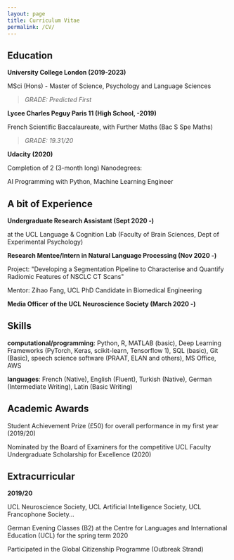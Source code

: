 ```yaml
---
layout: page
title: Curriculum Vitae
permalink: /CV/
---
```




## Education

**University College London (2019-2023)**

MSci (Hons) - Master of Science, Psychology and Language Sciences

> *GRADE: Predicted First*

**Lycee Charles Peguy Paris 11 (High School, -2019)**

French Scientific Baccalaureate, with Further Maths (Bac S Spe Maths)

> *GRADE: 19.31/20*

**Udacity (2020)**

Completion of 2 (3-month long) Nanodegrees:

AI Programming with Python, Machine Learning Engineer



## A bit of Experience

**Undergraduate Research Assistant (Sept 2020 -)**

at the UCL Language & Cognition Lab (Faculty of Brain Sciences, Dept of Experimental Psychology)


**Research Mentee/Intern in Natural Language Processing (Nov 2020 -)**

Project: "Developing a Segmentation Pipeline to Characterise and Quantify Radiomic Features of NSCLC CT Scans"

Mentor: Zihao Fang, UCL PhD Candidate in Biomedical Engineering


**Media Officer of the UCL Neuroscience Society (March 2020 -)**



## Skills
**computational/programming**: Python, R, MATLAB (basic), Deep Learning Frameworks (PyTorch, Keras, scikit-learn, Tensorflow 1), SQL (basic), Git (Basic), speech science software (PRAAT, ELAN and others), MS Office, AWS

**languages**: French (Native), English (Fluent), Turkish (Native), German (Intermediate Writing), Latin (Basic Writing)


## Academic Awards

Student Achievement Prize (£50) for overall performance in my first year (2019/20)

Nominated by the Board of Examiners for the competitive UCL Faculty Undergraduate Scholarship for Excellence (2020)


## Extracurricular

**2019/20**

UCL Neuroscience Society, UCL Artificial Intelligence Society, UCL Francophone Society...

German Evening Classes (B2) at the Centre for Languages and International Education (UCL) for the spring term 2020

Participated in the Global Citizenship Programme (Outbreak Strand) 
